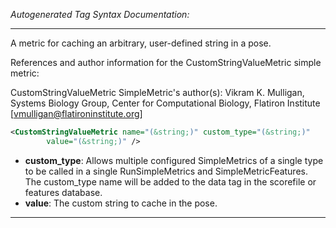 <!-- THIS IS AN AUTOGENERATED FILE: Don't edit it directly, instead change the schema definition in the code itself. -->

_Autogenerated Tag Syntax Documentation:_

---
A metric for caching an arbitrary, user-defined string in a pose.

References and author information for the CustomStringValueMetric simple metric:

CustomStringValueMetric SimpleMetric's author(s):
Vikram K. Mulligan, Systems Biology Group, Center for Computational Biology, Flatiron Institute [vmulligan@flatironinstitute.org]

```xml
<CustomStringValueMetric name="(&string;)" custom_type="(&string;)"
        value="(&string;)" />
```

-   **custom_type**: Allows multiple configured SimpleMetrics of a single type to be called in a single RunSimpleMetrics and SimpleMetricFeatures. 
 The custom_type name will be added to the data tag in the scorefile or features database.
-   **value**: The custom string to cache in the pose.

---
